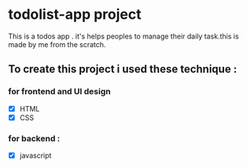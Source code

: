 # todolist-app project
This is a todos app . it's helps peoples to manage their daily task.this is made by me from the scratch.

## To create this project i used these technique : 
### for frontend and UI design
* [x]  HTML
* [x]  CSS

### for backend :
* [x]  javascript 
